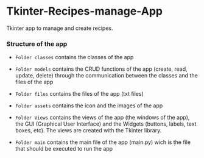 # Tkinter-Recipes-manage-App
Tkinter app to manage and create recipes. 

### Structure of the app

- `Folder classes` contains the classes of the app

- `Folder models` contains the CRUD functions of the app (create, read, update, delete) through the communication between the classes and the files of the app

- `Folder files` contains the files of the app (txt files)

- `Folder assets` contains the icon and the images of the app

- `Folder Views` contains the views of the app (the windows of the app), the 
    GUI (Graphical User Interface) and the Widgets (buttons, labels, text boxes, etc). The views are created with the Tkinter library.

- `Folder main` contains the main file of the app (main.py) wich is the file that should be executed to run the app